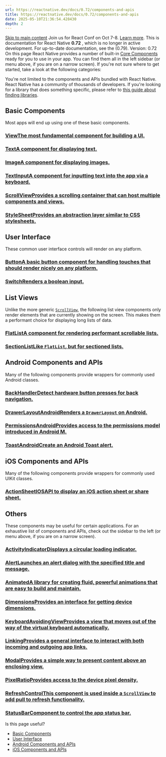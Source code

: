 ```yaml
---
url: https://reactnative.dev/docs/0.72/components-and-apis
title: https://reactnative.dev/docs/0.72/components-and-apis
date: 2025-05-10T21:36:54.428430
depth: 2
---
```


[Skip to main content](https://reactnative.dev/docs/0.72/components-and-apis#__docusaurus_skipToContent_fallback)
Join us for React Conf on Oct 7-8. [Learn more](https://conf.react.dev).
This is documentation for React Native **0.72** , which is no longer in active development.
For up-to-date documentation, see the (0.79).
Version: 0.72
On this page
React Native provides a number of built-in [Core Components](https://reactnative.dev/docs/0.72/intro-react-native-components) ready for you to use in your app. You can find them all in the left sidebar (or menu above, if you are on a narrow screen). If you're not sure where to get started, take a look at the following categories:


You're not limited to the components and APIs bundled with React Native. React Native has a community of thousands of developers. If you're looking for a library that does something specific, please refer to [this guide about finding libraries](https://reactnative.dev/docs/0.72/libraries#finding-libraries).
## Basic Components[​](https://reactnative.dev/docs/0.72/components-and-apis#basic-components "Direct link to Basic Components")
Most apps will end up using one of these basic components.
### [ViewThe most fundamental component for building a UI.](https://reactnative.dev/docs/0.72/view)
### [TextA component for displaying text.](https://reactnative.dev/docs/0.72/text)
### [ImageA component for displaying images.](https://reactnative.dev/docs/0.72/image)
### [TextInputA component for inputting text into the app via a keyboard.](https://reactnative.dev/docs/0.72/textinput)
### [ScrollViewProvides a scrolling container that can host multiple components and views.](https://reactnative.dev/docs/0.72/scrollview)
### [StyleSheetProvides an abstraction layer similar to CSS stylesheets.](https://reactnative.dev/docs/0.72/stylesheet)
## User Interface[​](https://reactnative.dev/docs/0.72/components-and-apis#user-interface "Direct link to User Interface")
These common user interface controls will render on any platform.
### [ButtonA basic button component for handling touches that should render nicely on any platform.](https://reactnative.dev/docs/0.72/button)
### [SwitchRenders a boolean input.](https://reactnative.dev/docs/0.72/switch)
## List Views[​](https://reactnative.dev/docs/0.72/components-and-apis#list-views "Direct link to List Views")
Unlike the more generic [`ScrollView`](https://reactnative.dev/docs/0.72/scrollview), the following list view components only render elements that are currently showing on the screen. This makes them a performant choice for displaying long lists of data.
### [FlatListA component for rendering performant scrollable lists.](https://reactnative.dev/docs/0.72/flatlist)
### [SectionListLike `FlatList`, but for sectioned lists.](https://reactnative.dev/docs/0.72/sectionlist)
## Android Components and APIs[​](https://reactnative.dev/docs/0.72/components-and-apis#android-components-and-apis "Direct link to Android Components and APIs")
Many of the following components provide wrappers for commonly used Android classes.
### [BackHandlerDetect hardware button presses for back navigation.](https://reactnative.dev/docs/0.72/backhandler)
### [DrawerLayoutAndroidRenders a `DrawerLayout` on Android.](https://reactnative.dev/docs/0.72/drawerlayoutandroid)
### [PermissionsAndroidProvides access to the permissions model introduced in Android M.](https://reactnative.dev/docs/0.72/permissionsandroid)
### [ToastAndroidCreate an Android Toast alert.](https://reactnative.dev/docs/0.72/toastandroid)
## iOS Components and APIs[​](https://reactnative.dev/docs/0.72/components-and-apis#ios-components-and-apis "Direct link to iOS Components and APIs")
Many of the following components provide wrappers for commonly used UIKit classes.
### [ActionSheetIOSAPI to display an iOS action sheet or share sheet.](https://reactnative.dev/docs/0.72/actionsheetios)
## Others[​](https://reactnative.dev/docs/0.72/components-and-apis#others "Direct link to Others")
These components may be useful for certain applications. For an exhaustive list of components and APIs, check out the sidebar to the left (or menu above, if you are on a narrow screen).
### [ActivityIndicatorDisplays a circular loading indicator.](https://reactnative.dev/docs/0.72/activityindicator)
### [AlertLaunches an alert dialog with the specified title and message.](https://reactnative.dev/docs/0.72/alert)
### [AnimatedA library for creating fluid, powerful animations that are easy to build and maintain.](https://reactnative.dev/docs/0.72/animated)
### [DimensionsProvides an interface for getting device dimensions.](https://reactnative.dev/docs/0.72/dimensions)
### [KeyboardAvoidingViewProvides a view that moves out of the way of the virtual keyboard automatically.](https://reactnative.dev/docs/0.72/keyboardavoidingview)
### [LinkingProvides a general interface to interact with both incoming and outgoing app links.](https://reactnative.dev/docs/0.72/linking)
### [ModalProvides a simple way to present content above an enclosing view.](https://reactnative.dev/docs/0.72/modal)
### [PixelRatioProvides access to the device pixel density.](https://reactnative.dev/docs/0.72/pixelratio)
### [RefreshControlThis component is used inside a `ScrollView` to add pull to refresh functionality.](https://reactnative.dev/docs/0.72/refreshcontrol)
### [StatusBarComponent to control the app status bar.](https://reactnative.dev/docs/0.72/statusbar)
Is this page useful?
  * [Basic Components](https://reactnative.dev/docs/0.72/components-and-apis#basic-components)
  * [User Interface](https://reactnative.dev/docs/0.72/components-and-apis#user-interface)
  * [Android Components and APIs](https://reactnative.dev/docs/0.72/components-and-apis#android-components-and-apis)
  * [iOS Components and APIs](https://reactnative.dev/docs/0.72/components-and-apis#ios-components-and-apis)



